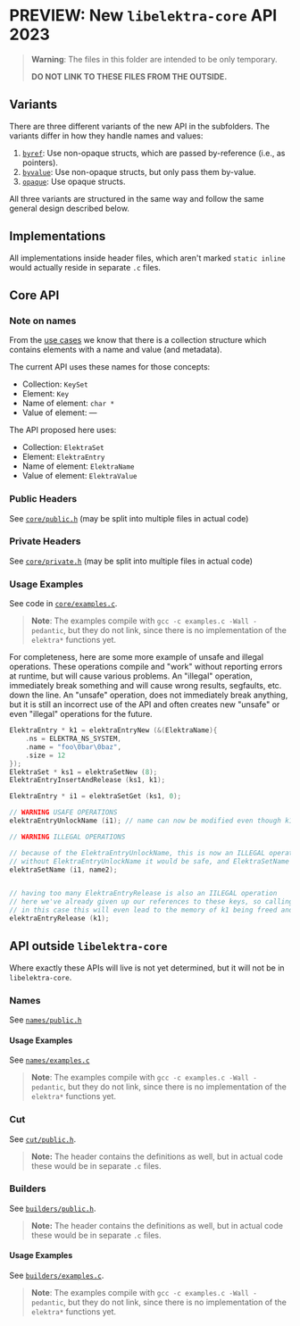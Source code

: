# PREVIEW: New `libelektra-core` API 2023

> **Warning**: The files in this folder are intended to be only temporary.
>
> **DO NOT LINK TO THESE FILES FROM THE OUTSIDE.**

## Variants

There are three different variants of the new API in the subfolders.
The variants differ in how they handle names and values:

1. [`byref`](./byref/README.md): Use non-opaque structs, which are passed by-reference (i.e., as pointers).
2. [`byvalue`](./byvalue/README.md): Use non-opaque structs, but only pass them by-value.
3. [`opaque`](./opaque/README.md): Use opaque structs.

All three variants are structured in the same way and follow the same general design described below.

## Implementations

All implementations inside header files, which aren't marked `static inline` would actually reside in separate `.c` files.

## Core API

### Note on names

From the [use cases](/doc/usecases/core/README.md) we know that there is a collection structure which contains elements with a name and value (and metadata).

The current API uses these names for those concepts:

- Collection: `KeySet`
- Element: `Key`
- Name of element: `char *`
- Value of element: —

The API proposed here uses:

- Collection: `ElektraSet`
- Element: `ElektraEntry`
- Name of element: `ElektraName`
- Value of element: `ElektraValue`

### Public Headers

See [`core/public.h`](core/public.h) (may be split into multiple files in actual code)

### Private Headers

See [`core/private.h`](core/private.h) (may be split into multiple files in actual code)

### Usage Examples

See code in [`core/examples.c`](core/examples.c).

> **Note**: The examples compile with `gcc -c examples.c -Wall -pedantic`, but they do not link, since there is no implementation of the `elektra*` functions yet.

For completeness, here are some more example of unsafe and illegal operations.
These operations compile and "work" without reporting errors at runtime, but will cause various problems.
An "illegal" operation, immediately break something and will cause wrong results, segfaults, etc. down the line.
An "unsafe" operation, does not immediately break anything, but it is still an incorrect use of the API and often creates new "unsafe" or even "illegal" operations for the future.

```c
ElektraEntry * k1 = elektraEntryNew (&(ElektraName){
    .ns = ELEKTRA_NS_SYSTEM,
    .name = "foo\0bar\0baz",
    .size = 12
});
ElektraSet * ks1 = elektraSetNew (8);
ElektraEntryInsertAndRelease (ks1, k1);

ElektraEntry * i1 = elektraSetGet (ks1, 0);

// WARNING USAFE OPERATIONS
elektraEntryUnlockName (i1); // name can now be modified even though k1 is still part of ks1

// WARNING ILLEGAL OPERATIONS

// because of the ElektraEntryUnlockName, this is now an ILLEGAL operation, we are changing the name of a key that is part of a keyset
// without ElektraEntryUnlockName it would be safe, and ElektraSetName would return an error
elektraSetName (i1, name2);


// having too many ElektraEntryRelease is also an IILEGAL operation
// here we've already given up our references to these keys, so calling ElektraEntryRelease again means we're releasing somebody else's reference
// in this case this will even lead to the memory of k1 being freed and ks1 containing invalid pointers, because we're releasing the reference to k1 that is held by ks1
elektraEntryRelease (k1);
```

## API outside `libelektra-core`

Where exactly these APIs will live is not yet determined, but it will not be in `libelektra-core`.

### Names

See [`names/public.h`](names/public.h)

#### Usage Examples

See [`names/examples.c`](names/examples.c)

> **Note**: The examples compile with `gcc -c examples.c -Wall -pedantic`, but they do not link, since there is no implementation of the `elektra*` functions yet.

### Cut

See [`cut/public.h`](cut/public.h).

> **Note:** The header contains the definitions as well, but in actual code these would be in separate `.c` files.

### Builders

See [`builders/public.h`](builders/public.h).

> **Note:** The header contains the definitions as well, but in actual code these would be in separate `.c` files.

#### Usage Examples

See [`builders/examples.c`](builders/examples.c).

> **Note**: The examples compile with `gcc -c examples.c -Wall -pedantic`, but they do not link, since there is no implementation of the `elektra*` functions yet.
